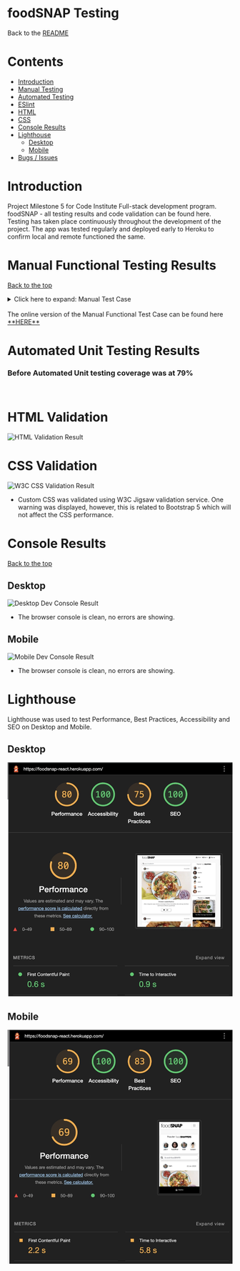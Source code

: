 <h1 id="contents">foodSNAP Testing</h1>

Back to the [README](README.md)

<h1 id="contents">Contents</h1>

-  [Introduction](#introduction)
-  [Manual Testing](#manual-testing)
-  [Automated Testing](#automated-testing)
-  [ESlint](#eslint-validation)
-  [HTML](#html-validation)
-  [CSS](#css-validation)
-  [Console Results](#console-results)
-  [Lighthouse](#lighthouse)
   -   [Desktop](#lighthouse-desktop)
   -   [Mobile](#lighthouse-mobile)
-  [Bugs / Issues](#bugs)

<h1 id="introduction">Introduction</h1>

Project Milestone 5 for Code Institute Full-stack development program. foodSNAP - all testing results and code validation can be found here. <br>
Testing has taken place continuously throughout the development of the project. The app was tested regularly and deployed early to Heroku to confirm local and remote functioned the same.

<h1 id="manual-testing">Manual Functional Testing Results</h1>

<a href="#top">Back to the top</a>

<details><summary>Click here to expand: Manual Test Case</summary>

![Manual Test Case](documentation/readme_images/testing/cocktail-nerd-manual-testing.webp)

</details>

<br/>
The online version of the Manual Functional Test Case can be found here <a href="https://docs.google.com/spreadsheets/d/1httv3Y2IJjzV_sj7WBncre5ICvjTv1ODlphDvt8Yrj8/edit#gid=0" target="_blank">**HERE**</a><br>


<h1 id="automated-testing">Automated Unit Testing Results</h1>


### Before Automated Unit testing coverage was at 79%

<br />

<h1 id="html-validation">HTML Validation</h1>

![HTML Validation Result](documentation/readme_images/testing/html-validator-results.webp)

<h1 id="css-validation">CSS Validation</h1>

![W3C CSS Validation Result](documentation/readme_images/testing/css-validator-results.webp)

* Custom CSS was validated using W3C Jigsaw validation service. One warning was displayed, however, 
  this is related to Bootstrap 5 which will not affect the CSS performance.

<h1 id="console-results">Console Results</h1>

<a href="#top">Back to the top</a>

<h2 id="console-desktop">Desktop</h2>

![Desktop Dev Console Result](documentation/readme_images/testing/desktop-dev-console.webp)
* The browser console is clean, no errors are  showing.

<h2 id="console-mobile">Mobile</h2>

![Mobile Dev Console Result](documentation/readme_images/testing/mobile-dev-console.webp)
* The browser console is clean, no errors are  showing.

<h1 id="lightHouse">Lighthouse</h1>

Lighthouse was used to test Performance, Best Practices, Accessibility and SEO on Desktop and Mobile.

<h2 id="lighthouse-desktop">Desktop</h2>

![Desktop results](documentation/testing/lighthouse-desktop.webp)

<h2 id="lighthouse-mobile">Mobile</h2>

![Mobile results](documentation/testing/lighthouse-mobile.webp)